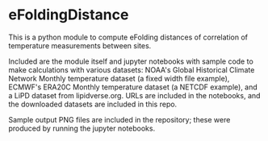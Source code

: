 # eFoldingDistance
This is a python module to compute eFolding distances of correlation of temperature measurements between sites.

Included are the module itself and jupyter notebooks with sample code to make calculations with various datasets: NOAA's Global Historical Climate Network Monthly temperature dataset (a fixed width file example), ECMWF's ERA20C Monthly temperature dataset (a NETCDF example), and a LiPD dataset from lipidverse.org. URLs are included in the notebooks, and the downloaded datasets are included in this repo.

Sample output PNG files are included in the repository; these were produced by running the jupyter notebooks.

